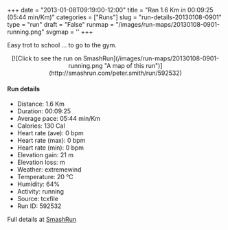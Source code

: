 +++
date = "2013-01-08T09:19:00-12:00"
title = "Ran 1.6 Km in 00:09:25 (05:44 min/Km)"
categories = ["Runs"]
slug = "run-details-20130108-0901"
type = "run"
draft = "False"
runmap = "/images/run-maps/20130108-0901-running.png"
svgmap = '<polyline points="0 92, 1 91, 4 88, 5 87, 6 85, 7 84, 8 83, 9 83, 11 83, 14 84, 15 84, 17 84, 20 85, 21 85, 22 86, 23 85, 24 84, 24 83, 25 82, 26 81, 28 76, 29 75, 30 74, 31 73, 32 72, 33 71, 35 69, 36 67, 37 66, 37 65, 39 62, 39 61, 40 60, 41 59, 42 58, 43 57, 44 56, 46 55, 47 54, 48 54, 49 53, 51 51, 52 50, 53 49, 55 46, 56 45, 57 44, 58 43, 61 42, 63 41, 64 40, 66 38, 67 37, 68 35, 68 34, 69 33, 70 32, 71 30, 73 28, 74 26, 78 23, 80 21, 81 20, 82 19, 84 17, 87 15, 88 15, 89 14, 90 13, 92 9, 94 8, 95 8, 96 9, 99 11, 100 12, 100 13">'
+++

Easy trot to school ... to go to the gym. 

<!--more-->

<center>
[![Click to see the run on SmashRun](/images/run-maps/20130108-0901-running.png "A map of this run")](http://smashrun.com/peter.smith/run/592532)
</center>

#### Run details

* Distance: 1.6 Km
* Duration: 00:09:25
* Average pace: 05:44 min/Km
* Calories: 130 Cal
* Heart rate (ave): 0 bpm
* Heart rate (max): 0 bpm
* Heart rate (min): 0 bpm
* Elevation gain: 21 m
* Elevation loss:  m
* Weather: extremewind
* Temperature: 20 &deg;C
* Humidity: 64%
* Activity: running
* Source: tcxfile
* Run ID: 592532

Full details at [SmashRun](http://smashrun.com/peter.smith/run/592532)